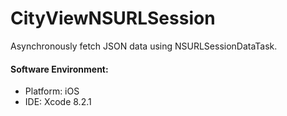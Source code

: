 # CityViewNSURLSession
Asynchronously fetch JSON data using NSURLSessionDataTask.

#### Software Environment:
* Platform: iOS
* IDE: Xcode 8.2.1
